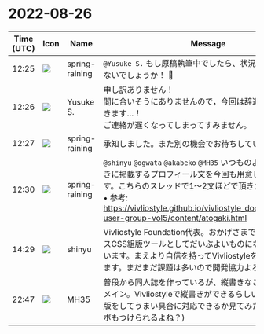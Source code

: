 # 2022-08-26

|Time (UTC)|Icon|Name|Message|
|---|---|---|---|
|12:25|![](https://secure.gravatar.com/avatar/1ac180f0868137292905c311b5fff781.jpg?s=72&d=https%3A%2F%2Fa.slack-edge.com%2Fdf10d%2Fimg%2Favatars%2Fava_0021-72.png)|spring-raining|`@Yusuke S.` もし原稿執筆中でしたら、状況を教えてもらえないでしょうか！ 🙏|
|12:26|![](https://avatars.slack-edge.com/2020-10-27/1455123835683_dbf567e9fc6aaf7280b1_72.jpg)|Yusuke S.|申し訳ありません！<br>間に合いそうにありませんので，今回は辞退させていただきます…！<br>ご連絡が遅くなってしまってすみません。|
|12:27|![](https://secure.gravatar.com/avatar/1ac180f0868137292905c311b5fff781.jpg?s=72&d=https%3A%2F%2Fa.slack-edge.com%2Fdf10d%2Fimg%2Favatars%2Fava_0021-72.png)|spring-raining|承知しました。また別の機会でお待ちしています…！ 😭|
|12:30|![](https://secure.gravatar.com/avatar/1ac180f0868137292905c311b5fff781.jpg?s=72&d=https%3A%2F%2Fa.slack-edge.com%2Fdf10d%2Fimg%2Favatars%2Fava_0021-72.png)|spring-raining|`@shinyu` `@ogwata` `@akabeko` `@MH35` いつものように、あとがきに掲載するプロフィール文を今回も用意したいと思います。こちらのスレッドで1〜2文ほどで頂きたいです🙏<br>• 参考: <https://vivliostyle.github.io/vivliostyle_doc/ja/vivliostyle-user-group-vol5/content/atogaki.html>|
|14:29|![](https://avatars.slack-edge.com/2018-04-27/354445776386_e258f5ed5ba887b08668_72.jpg)|shinyu|Vivliostyle Foundation代表。おかげさまで、オープンソースCSS組版ツールとしてだいぶよいものになってきたと思います。まえより自信を持ってVivliostyleを人に勧められます。まだまだ課題は多いので開発協力よろしく！|
|22:47|![](https://secure.gravatar.com/avatar/662ab9183267eb3d4baefb7cd9454419.jpg?s=72&d=https%3A%2F%2Fa.slack-edge.com%2Fdf10d%2Fimg%2Favatars%2Fava_0021-72.png)|MH35|普段から同人誌を作っているが、縦書きなこともありTeXメイン。Vivliostyleで縦書きができるらしいので、今度組版をしてうまい具合に対応できるか見てみたいところ(トンボもつけられるよね？)|
